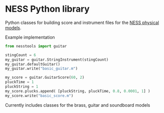 # NESS Python library

Python classes for building score and instrument files for the [NESS physical models](http://ness.music.ed.ac.uk).

Example implementation

```python
from nesstools import guitar

stingCount = 6
my_guitar = guitar.StringInstrument(stingCount)
my_guitar.defaultGuitar()
my_guitar.write("basic_guitar.m")

my_score = guitar.GuitarScore(60, 2)       
pluckTime = 1
pluckString = 1
my_score.plucks.append( [pluckString, pluckTime, 0.8, 0.0001, 1] )
my_score.write("basic_score.m")
```

Currently includes classes for the brass, guitar and soundboard models
